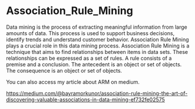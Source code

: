 # Association_Rule_Mining
 Data mining is the process of extracting meaningful information from large amounts of data. This process is used to support business decisions, identify trends and understand customer behavior. Association Rule Mining plays a crucial role in this data mining process. Association Rule Mining is a technique that aims to find relationships between items in data sets. These relationships can be expressed as a set of rules. A rule consists of a premise and a conclusion. The antecedent is an object or set of objects. The consequence is an object or set of objects.

You can also access my article about ARM on medium. 

https://medium.com/@bayramorkunor/association-rule-mining-the-art-of-discovering-valuable-associations-in-data-mining-ef732fe02575
